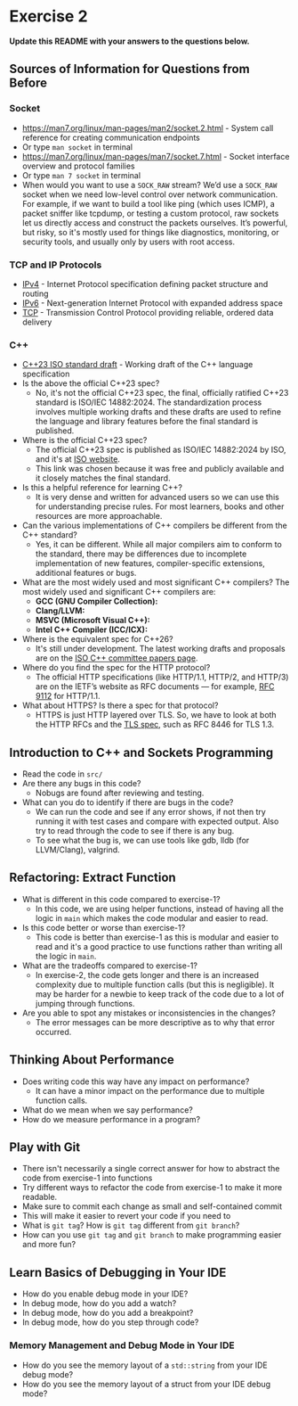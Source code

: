 # Exercise 2

**Update this README with your answers to the questions below.**

## Sources of Information for Questions from Before

### Socket 
- https://man7.org/linux/man-pages/man2/socket.2.html - System call reference
  for creating communication endpoints
- Or type `man socket` in terminal
- https://man7.org/linux/man-pages/man7/socket.7.html - Socket interface 
  overview and protocol families
- Or type `man 7 socket` in terminal
- When would you want to use a `SOCK_RAW` stream?
  We’d use a `SOCK_RAW` socket when we need low-level control over network communication. For example, if we want to build a tool like ping (which uses ICMP), a packet sniffer like tcpdump, or testing a custom protocol, raw sockets let us directly access and construct the packets ourselves. It’s powerful, but risky, so it's mostly used for things like diagnostics, monitoring, or security tools, and usually only by users with root access.

### TCP and IP Protocols
- [IPv4](https://www.rfc-editor.org/info/rfc791) - Internet Protocol 
  specification defining packet structure and routing
- [IPv6](https://www.rfc-editor.org/info/rfc8200) - Next-generation Internet 
  Protocol with expanded address space
- [TCP](https://datatracker.ietf.org/doc/html/rfc9293) - Transmission Control 
  Protocol providing reliable, ordered data delivery
    
### C++
- [C++23 ISO standard draft](https://www.open-std.org/jtc1/sc22/wg21/docs/papers/2023/n4950.pdf) - 
  Working draft of the C++ language specification
- Is the above the official C++23 spec? 
  - No, it's not the official C++23 spec, the final, officially ratified C++23 standard is ISO/IEC 14882:2024. The standardization process involves multiple working drafts and these drafts are used to refine the language and library features before the final standard is published.
- Where is the official C++23 spec?
  - The official C++23 spec is published as ISO/IEC 14882:2024 by ISO, and it's at [ISO website](https://www.iso.org/standard/79358.html).
  - This link was chosen because it was free and publicly available and it closely matches the final standard.
- Is this a helpful reference for learning C++?
  - It is very dense and written for advanced users so we can use this for understanding precise rules. For most learners, books and other resources are more approachable.
- Can the various implementations of C++ compilers be different from the
  C++ standard?
  - Yes, it can be different. While all major compilers aim to conform to the standard, there may be differences due to incomplete implementation of new features, compiler-specific extensions, additional features or bugs.
- What are the most widely used and most significant C++ compilers?
  The most widely used and significant C++ compilers are:
  - **GCC (GNU Compiler Collection):**
  - **Clang/LLVM:**
  - **MSVC (Microsoft Visual C++):**
  - **Intel C++ Compiler (ICC/ICX):**
- Where is the equivalent spec for C++26?
  - It's still under development. The latest working drafts and proposals are on the [ISO C++ committee papers page](https://www.open-std.org/jtc1/sc22/wg21/docs/papers/).
- Where do you find the spec for the HTTP protocol?
  - The official HTTP specifications (like HTTP/1.1, HTTP/2, and HTTP/3) are on the IETF’s website as RFC documents — for example, [RFC 9112](https://datatracker.ietf.org/doc/html/rfc9112) for HTTP/1.1.
- What about HTTPS? Is there a spec for that protocol?
  - HTTPS is just HTTP layered over TLS. So, we have to look at both the HTTP RFCs and the [TLS spec](https://datatracker.ietf.org/doc/html/rfc8446), such as RFC 8446 for TLS 1.3.

## Introduction to C++ and Sockets Programming

- Read the code in `src/`
- Are there any bugs in this code? 
  - Nobugs are found after reviewing and testing.
- What can you do to identify if there are bugs in the code?
  - We can run the code and see if any error shows, if not then try running it with test cases and compare with expected output. Also try to read through the code to see if there is any bug.
  - To see what the bug is, we can use tools like gdb, lldb (for LLVM/Clang), valgrind.

## Refactoring: Extract Function

- What is different in this code compared to exercise-1?
  - In this code, we are using helper functions, instead of having all the logic in `main` which makes the code modular and easier to read.
- Is this code better or worse than exercise-1?
  - This code is better than exercise-1 as this is modular and easier to read and it's a good practice to use functions rather than writing all the logic in `main`.
- What are the tradeoffs compared to exercise-1?
  - In exercise-2, the code gets longer and there is an increased complexity due to multiple function calls (but this is negligible). It may be harder for a newbie to keep track of the code due to a lot of jumping through functions.
- Are you able to spot any mistakes or inconsistencies in the changes?
  - The error messages can be more descriptive as to why that error occurred.

## Thinking About Performance

- Does writing code this way have any impact on performance?
  - It can have a minor impact on the performance due to multiple function calls.
- What do we mean when we say performance?
- How do we measure performance in a program?

## Play with Git

- There isn't necessarily a single correct answer for how to abstract the 
  code from exercise-1 into functions
- Try different ways to refactor the code from exercise-1 to make it more
  readable.
- Make sure to commit each change as small and self-contained commit
- This will make it easier to revert your code if you need to
- What is `git tag`? How is `git tag` different from `git branch`?
- How can you use `git tag` and `git branch` to make programming easier and
  more fun?

## Learn Basics of Debugging in Your IDE

- How do you enable debug mode in your IDE?
- In debug mode, how do you add a watch?
- In debug mode, how do you add a breakpoint?
- In debug mode, how do you step through code?

### Memory Management and Debug Mode in Your IDE

- How do you see the memory layout of a `std::string` from your IDE debug mode?
- How do you see the memory layout of a struct from your IDE debug mode?